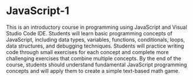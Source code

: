 # JavaScript-1
This is an introductory course in programming using JavaScript and Visual Studio Code IDE. Students will learn basic programming concepts of JavaScript, including data types, variables, functions, conditionals, loops, data structures, and debugging techniques. Students will practice writing code through small exercises for each concept and complete more challenging exercises that combine multiple concepts. By the end of the course, students should understand fundamental JavaScript programming concepts and will apply them to create a simple text-based math game.

